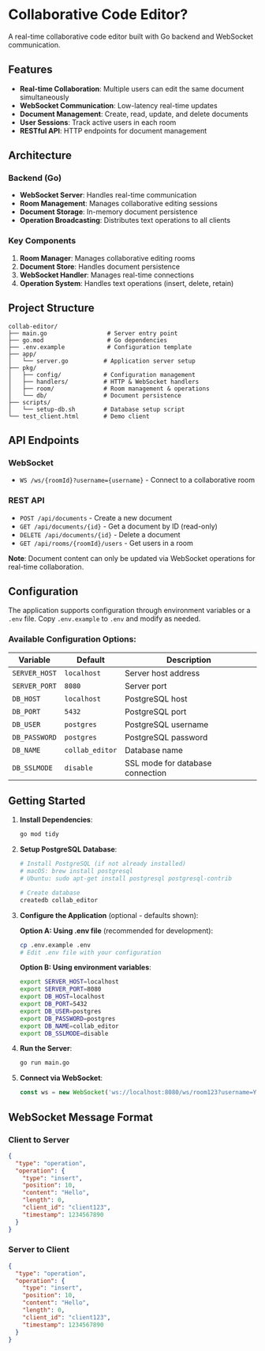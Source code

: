# Collaborative Code Editor?

A real-time collaborative code editor built with Go backend and WebSocket communication.

## Features

- **Real-time Collaboration**: Multiple users can edit the same document simultaneously
- **WebSocket Communication**: Low-latency real-time updates
- **Document Management**: Create, read, update, and delete documents
- **User Sessions**: Track active users in each room
- **RESTful API**: HTTP endpoints for document management

## Architecture

### Backend (Go)
- **WebSocket Server**: Handles real-time communication
- **Room Management**: Manages collaborative editing sessions
- **Document Storage**: In-memory document persistence
- **Operation Broadcasting**: Distributes text operations to all clients

### Key Components

1. **Room Manager**: Manages collaborative editing rooms
2. **Document Store**: Handles document persistence
3. **WebSocket Handler**: Manages real-time connections
4. **Operation System**: Handles text operations (insert, delete, retain)

## Project Structure

```
collab-editor/
├── main.go                 # Server entry point
├── go.mod                  # Go dependencies
├── .env.example            # Configuration template
├── app/
│   └── server.go          # Application server setup
├── pkg/
│   ├── config/            # Configuration management
│   ├── handlers/          # HTTP & WebSocket handlers
│   ├── room/              # Room management & operations
│   └── db/                # Document persistence
├── scripts/
│   └── setup-db.sh        # Database setup script
└── test_client.html       # Demo client
```

## API Endpoints

### WebSocket
- `WS /ws/{roomId}?username={username}` - Connect to a collaborative room

### REST API
- `POST /api/documents` - Create a new document
- `GET /api/documents/{id}` - Get a document by ID (read-only)
- `DELETE /api/documents/{id}` - Delete a document
- `GET /api/rooms/{roomId}/users` - Get users in a room

**Note**: Document content can only be updated via WebSocket operations for real-time collaboration.

## Configuration

The application supports configuration through environment variables or a `.env` file. Copy `.env.example` to `.env` and modify as needed.

### Available Configuration Options:

| Variable      | Default         | Description                      |
| ------------- | --------------- | -------------------------------- |
| `SERVER_HOST` | `localhost`     | Server host address              |
| `SERVER_PORT` | `8080`          | Server port                      |
| `DB_HOST`     | `localhost`     | PostgreSQL host                  |
| `DB_PORT`     | `5432`          | PostgreSQL port                  |
| `DB_USER`     | `postgres`      | PostgreSQL username              |
| `DB_PASSWORD` | `postgres`      | PostgreSQL password              |
| `DB_NAME`     | `collab_editor` | Database name                    |
| `DB_SSLMODE`  | `disable`       | SSL mode for database connection |

## Getting Started

1. **Install Dependencies**:
   ```bash
   go mod tidy
   ```

2. **Setup PostgreSQL Database**:
   ```bash
   # Install PostgreSQL (if not already installed)
   # macOS: brew install postgresql
   # Ubuntu: sudo apt-get install postgresql postgresql-contrib
   
   # Create database
   createdb collab_editor
   ```

3. **Configure the Application** (optional - defaults shown):
   
   **Option A: Using .env file** (recommended for development):
   ```bash
   cp .env.example .env
   # Edit .env file with your configuration
   ```
   
   **Option B: Using environment variables**:
   ```bash
   export SERVER_HOST=localhost
   export SERVER_PORT=8080
   export DB_HOST=localhost
   export DB_PORT=5432
   export DB_USER=postgres
   export DB_PASSWORD=postgres
   export DB_NAME=collab_editor
   export DB_SSLMODE=disable
   ```

4. **Run the Server**:
   ```bash
   go run main.go
   ```

5. **Connect via WebSocket**:
   ```javascript
   const ws = new WebSocket('ws://localhost:8080/ws/room123?username=YourName');
   ```

## WebSocket Message Format

### Client to Server
```json
{
  "type": "operation",
  "operation": {
    "type": "insert",
    "position": 10,
    "content": "Hello",
    "length": 0,
    "client_id": "client123",
    "timestamp": 1234567890
  }
}
```

### Server to Client
```json
{
  "type": "operation",
  "operation": {
    "type": "insert",
    "position": 10,
    "content": "Hello",
    "length": 0,
    "client_id": "client123",
    "timestamp": 1234567890
  }
}
```
